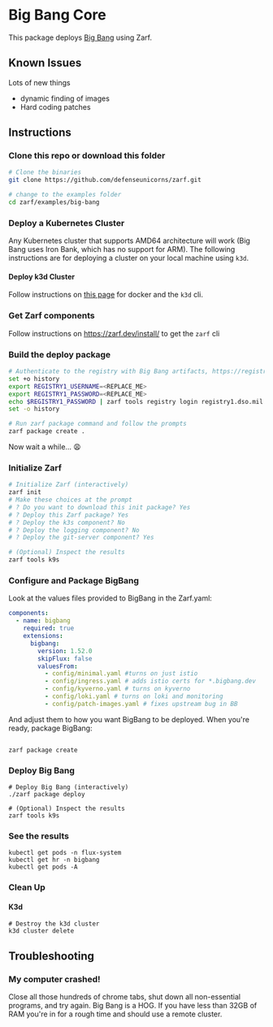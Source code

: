 # Big Bang Core

This package deploys [Big Bang](https://repo1.dso.mil/platform-one/big-bang/bigbang) using Zarf.

## Known Issues

Lots of new things
* dynamic finding of images
* Hard coding patches

## Instructions

### Clone this repo or download this folder

``` bash
# Clone the binaries
git clone https://github.com/defenseunicorns/zarf.git

# change to the examples folder
cd zarf/examples/big-bang

```

### Deploy a Kubernetes Cluster

Any Kubernetes cluster that supports AMD64 architecture will work (Big Bang uses Iron Bank, which has no support for ARM). The following instructions are for deploying a cluster on your local machine using `k3d`.

#### Deploy k3d Cluster

Follow instructions on [this page](../../docs/13-walkthroughs/index.md#walk-through-prerequisites) for docker and the `k3d` cli.

### Get Zarf components

Follow instructions on  https://zarf.dev/install/ to get the `zarf` cli

### Build the deploy package

``` bash
# Authenticate to the registry with Big Bang artifacts, https://registry1.dso.mil/
set +o history
export REGISTRY1_USERNAME=<REPLACE_ME>
export REGISTRY1_PASSWORD=<REPLACE_ME>
echo $REGISTRY1_PASSWORD | zarf tools registry login registry1.dso.mil --username $REGISTRY1_USERNAME --password-stdin
set -o history

# Run zarf package command and follow the prompts
zarf package create .
```

Now wait a while... 😩

### Initialize Zarf

``` bash
# Initialize Zarf (interactively)
zarf init
# Make these choices at the prompt
# ? Do you want to download this init package? Yes
# ? Deploy this Zarf package? Yes
# ? Deploy the k3s component? No
# ? Deploy the logging component? No
# ? Deploy the git-server component? Yes

# (Optional) Inspect the results
zarf tools k9s
```

### Configure and Package BigBang

Look at the values files provided to BigBang in the Zarf.yaml:

```yaml
components:
  - name: bigbang
    required: true
    extensions:
      bigbang:
        version: 1.52.0
        skipFlux: false
        valuesFrom:
          - config/minimal.yaml #turns on just istio
          - config/ingress.yaml # adds istio certs for *.bigbang.dev
          - config/kyverno.yaml # turns on kyverno
          - config/loki.yaml # turns on loki and monitoring
          - config/patch-images.yaml # fixes upstream bug in BB

```

And adjust them to how you want BigBang to be deployed.  When you're ready, package BigBang:

```shell

zarf package create

```


### Deploy Big Bang

```shell
# Deploy Big Bang (interactively)
./zarf package deploy 

# (Optional) Inspect the results
zarf tools k9s
```

### See the results

```shell
kubectl get pods -n flux-system
kubectl get hr -n bigbang
kubectl get pods -A
```


### Clean Up


#### K3d

```shell
# Destroy the k3d cluster
k3d cluster delete

```

## Troubleshooting

### My computer crashed!
Close all those hundreds of chrome tabs, shut down all non-essential programs, and try again. Big Bang is a HOG. If you have less than 32GB of RAM you're in for a rough time and should use a remote cluster.
